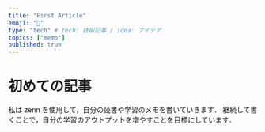 ```yaml
---
title: "First Article"
emoji: "🐙"
type: "tech" # tech: 技術記事 / idea: アイデア
topics: ["memo"]
published: true
---
```


# 初めての記事
私は zenn を使用して，自分の読書や学習のメモを書いていきます．
継続して書くことで，自分の学習のアウトプットを増やすことを目標にしています．
